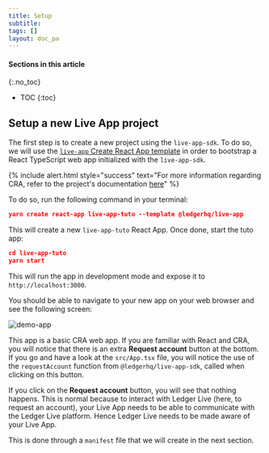```yaml
---
title: Setup
subtitle:
tags: []
layout: doc_pa
---
```


#### Sections in this article
{:.no_toc}
* TOC
{:toc}

## Setup a new Live App project

The first step is to create a new project using the `live-app-sdk`. To do so, we will use the [`live-app` Create React App template](https://www.npmjs.com/package/@ledgerhq/cra-template-live-app) in order to bootstrap a React TypeScript web app initialized with the `live-app-sdk`.

<!--  -->
{% include alert.html style="success" text="For more information regarding CRA, refer to the project's documentation <a href ="https://create-react-app.dev/docs/getting-started">here</a>" %}
<!--  -->

To do so, run the following command in your terminal:

```json
yarn create react-app live-app-tuto --template @ledgerhq/live-app
```

This will create a new `live-app-tuto` React App. Once done, start the tuto app:

```json
cd live-app-tuto
yarn start
```

This will run the app in development mode and expose it to `http://localhost:3000`.

You should be able to navigate to your new app on your web browser and see the following screen:

![demo-app](../../images/tuto-1-1-demo-app.png "Demo app screenshot")

This app is a basic CRA web app. If you are familiar with React and CRA, you will notice that there is an extra **Request account** button at the bottom. If you go and have a look at the `src/App.tsx` file, you will notice the use of the `requestAccount` function from `@ledgerhq/live-app-sdk`, called when clicking on this button.

If you click on the **Request account** button, you will see that nothing happens. This is normal because to interact with Ledger Live (here, to request an account), your Live App needs to be able to communicate with the Ledger Live platform. Hence Ledger Live needs to be made aware of your Live App.

This is done through a `manifest` file that we will create in the next section.

